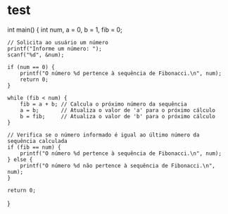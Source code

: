 # test
int main() {
    int num, a = 0, b = 1, fib = 0;

    // Solicita ao usuário um número
    printf("Informe um número: ");
    scanf("%d", &num);

    if (num == 0) {
        printf("O número %d pertence à sequência de Fibonacci.\n", num);
        return 0;
    }

    while (fib < num) {
        fib = a + b; // Calcula o próximo número da sequência
        a = b;       // Atualiza o valor de 'a' para o próximo cálculo
        b = fib;     // Atualiza o valor de 'b' para o próximo cálculo
    }

    // Verifica se o número informado é igual ao último número da sequência calculada
    if (fib == num) {
        printf("O número %d pertence à sequência de Fibonacci.\n", num);
    } else {
        printf("O número %d não pertence à sequência de Fibonacci.\n", num);
    }

    return 0;
}
